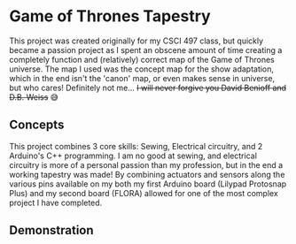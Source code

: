 # Game of Thrones Tapestry

This project was created originally for my CSCI 497 class, but quickly became a passion project as I spent an obscene amount of time creating a completely function and (relatively) correct map of the Game of Thrones universe. The map I used was the concept map for the show adaptation, which in the end isn't the 'canon' map, or even makes sense in universe, but who cares! Definitely not me... ~~I will never forgive you David Benioff and D.B. Weiss~~ 😅

## Concepts

This project combines 3 core skills: Sewing, Electrical circuitry, and 2 Arduino's C++ programming.
I am no good at sewing, and electrical circuitry is more of a personal passion than my profession, but in the end a working tapestry was made! By combining actuators and sensors along the various pins available on my both my first Arduino board (Lilypad Protosnap Plus) and my second board (FLORA) allowed for one of the most complex project I have completed.

## Demonstration

